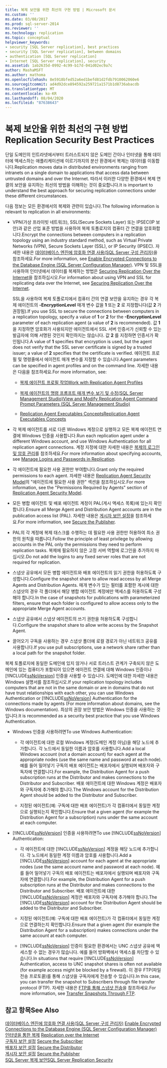 ```yaml
---
title: 복제 보안을 위한 최선의 구현 방법 | Microsoft 문서
ms.custom: ''
ms.date: 03/08/2017
ms.prod: sql-server-2014
ms.reviewer: ''
ms.technology: replication
ms.topic: conceptual
helpviewer_keywords:
- security [SQL Server replication], best practices
- security [SQL Server replication], between domains
- authentication [SQL Server replication]
- Internet [SQL Server replication], security
ms.assetid: 1ab2635d-0992-4c99-b17d-041d02ec9a7c
author: MashaMSFT
ms.author: mathoma
ms.openlocfilehash: 8e5918bfed52a6ed1befd81d2fdb7910062060e6
ms.sourcegitcommit: ad4d92dce894592a259721a1571b1d8736abacdb
ms.translationtype: MT
ms.contentlocale: ko-KR
ms.lasthandoff: 08/04/2020
ms.locfileid: "87638643"
---
```

# <a name="replication-security-best-practices"></a><span data-ttu-id="d5487-102">복제 보안을 위한 최선의 구현 방법</span><span class="sxs-lookup"><span data-stu-id="d5487-102">Replication Security Best Practices</span></span>
  <span data-ttu-id="d5487-103">단일 도메인의 인트라넷에서부터 트러스트되지 않은 도메인 간이나 인터넷을 통해 데이터에 액세스하는 애플리케이션에 이르기까지의 분산 환경에서 복제는 데이터를 이동합니다.</span><span class="sxs-lookup"><span data-stu-id="d5487-103">Replication moves data in distributed environments ranging from intranets on a single domain to applications that access data between untrusted domains and over the Internet.</span></span> <span data-ttu-id="d5487-104">따라서 이러한 다양한 환경에서 복제 연결의 보안을 유지하는 최선의 방법을 이해하는 것이 중요합니다.</span><span class="sxs-lookup"><span data-stu-id="d5487-104">It is important to understand the best approach for securing replication connections under these different circumstances.</span></span>  
  
 <span data-ttu-id="d5487-105">다음 정보는 모든 환경에서의 복제와 관련이 있습니다.</span><span class="sxs-lookup"><span data-stu-id="d5487-105">The following information is relevant to replication in all environments:</span></span>  
  
-   <span data-ttu-id="d5487-106">VPN(가상 프라이빗 네트워크), SSL(Secure Sockets Layer) 또는 IPSEC(IP 보안)과 같은 산업 표준 방법을 사용하여 복제 토폴로지의 컴퓨터 간 연결을 암호화합니다.</span><span class="sxs-lookup"><span data-stu-id="d5487-106">Encrypt the connections between computers in a replication topology using an industry standard method, such as Virtual Private Networks (VPN), Secure Sockets Layer (SSL), or IP Security (IPSEC).</span></span> <span data-ttu-id="d5487-107">자세한 내용은 [데이터베이스 엔진에 암호화 연결 사용&#40;SQL Server 구성 관리자&#41;](../../../database-engine/configure-windows/enable-encrypted-connections-to-the-database-engine.md)을 참조하세요.</span><span class="sxs-lookup"><span data-stu-id="d5487-107">For more information, see [Enable Encrypted Connections to the Database Engine &#40;SQL Server Configuration Manager&#41;](../../../database-engine/configure-windows/enable-encrypted-connections-to-the-database-engine.md).</span></span> <span data-ttu-id="d5487-108">VPN 및 SSL을 사용하여 인터넷에서 데이터를 복제하는 방법은 [Securing Replication Over the Internet](securing-replication-over-the-internet.md)을 참조하십시오.</span><span class="sxs-lookup"><span data-stu-id="d5487-108">For information about using VPN and SSL for replicating data over the Internet, see [Securing Replication Over the Internet](securing-replication-over-the-internet.md).</span></span>  
  
     <span data-ttu-id="d5487-109">SSL을 사용하여 복제 토폴로지에서 컴퓨터 간의 연결 보안을 유지하는 경우 각 복제 에이전트의 **-EncryptionLevel** 매개 변수 값을 **1** 또는 **2** 로 지정합니다(값 **2** 가 권장됨).</span><span class="sxs-lookup"><span data-stu-id="d5487-109">If you use SSL to secure the connections between computers in a replication topology, specify a value of **1** or **2** for the **-EncryptionLevel** parameter of each replication agent (a value of **2** is recommended).</span></span> <span data-ttu-id="d5487-110">값 **1** 을 지정하면 암호화가 사용되지만 에이전트에서 SSL 서버 인증서가 신뢰할 수 있는 발급자에 의해 서명된 것인지 확인하지는 않습니다. 값 **2** 를 지정하면 인증서가 확인됩니다.</span><span class="sxs-lookup"><span data-stu-id="d5487-110">A value of **1** specifies that encryption is used, but the agent does not verify that the SSL server certificate is signed by a trusted issuer; a value of **2** specifies that the certificate is verified.</span></span> <span data-ttu-id="d5487-111">에이전트 프로필 및 명령줄에서 에이전트 매개 변수를 지정할 수 있습니다.</span><span class="sxs-lookup"><span data-stu-id="d5487-111">Agent parameters can be specified in agent profiles and on the command line.</span></span> <span data-ttu-id="d5487-112">자세한 내용은 다음을 참조하세요.</span><span class="sxs-lookup"><span data-stu-id="d5487-112">For more information, see:</span></span>  
  
    -   [<span data-ttu-id="d5487-113">복제 에이전트 프로필 작업</span><span class="sxs-lookup"><span data-stu-id="d5487-113">Work with Replication Agent Profiles</span></span>](../agents/replication-agent-profiles.md)  
  
    -   [<span data-ttu-id="d5487-114">복제 에이전트의 명령 프롬프트 매개 변수 보기 및 수정&#40;SQL Server Management Studio&#41;</span><span class="sxs-lookup"><span data-stu-id="d5487-114">View and Modify Replication Agent Command Prompt Parameters &#40;SQL Server Management Studio&#41;</span></span>](../agents/view-and-modify-replication-agent-command-prompt-parameters.md)  
  
    -   [<span data-ttu-id="d5487-115">Replication Agent Executables Concepts</span><span class="sxs-lookup"><span data-stu-id="d5487-115">Replication Agent Executables Concepts</span></span>](../concepts/replication-agent-executables-concepts.md)  
  
-   <span data-ttu-id="d5487-116">각 복제 에이전트를 서로 다른 Windows 계정으로 실행하고 모든 복제 에이전트 연결에 Windows 인증을 사용합니다.</span><span class="sxs-lookup"><span data-stu-id="d5487-116">Run each replication agent under a different Windows account, and use Windows Authentication for all replication agent connections.</span></span> <span data-ttu-id="d5487-117">계정 지정에 대한 자세한 내용은 [복제의 로그인 및 암호 관리](identity-and-access-control-replication.md#manage-logins-and-passwords-in-replication)를 참조하세요.</span><span class="sxs-lookup"><span data-stu-id="d5487-117">For more information about specifying accounts, see [Manage Logins and Passwords in Replication](identity-and-access-control-replication.md#manage-logins-and-passwords-in-replication).</span></span>  
  
-   <span data-ttu-id="d5487-118">각 에이전트에 필요한 사용 권한만 부여합니다.</span><span class="sxs-lookup"><span data-stu-id="d5487-118">Grant only the required permissions to each agent.</span></span> <span data-ttu-id="d5487-119">자세한 내용은 [Replication Agent Security Model](replication-agent-security-model.md)의 "에이전트에 필요한 사용 권한" 섹션을 참조하십시오.</span><span class="sxs-lookup"><span data-stu-id="d5487-119">For more information, see the "Permissions Required by Agents" section of [Replication Agent Security Model](replication-agent-security-model.md).</span></span>  
  
-   <span data-ttu-id="d5487-120">모든 병합 에이전트 및 배포 에이전트 계정이 PAL(게시 액세스 목록)에 있는지 확인합니다.</span><span class="sxs-lookup"><span data-stu-id="d5487-120">Ensure all Merge Agent and Distribution Agent accounts are in the publication access list (PAL).</span></span> <span data-ttu-id="d5487-121">자세한 내용은 [게시자 보안 설정](secure-the-publisher.md)을 참조하세요.</span><span class="sxs-lookup"><span data-stu-id="d5487-121">For more information, see [Secure the Publisher](secure-the-publisher.md).</span></span>  
  
-   <span data-ttu-id="d5487-122">PAL의 각 계정에 복제 태스크를 수행하는 데 필요한 사용 권한만 허용하여 최소 권한의 원칙을 따릅니다.</span><span class="sxs-lookup"><span data-stu-id="d5487-122">Follow the principle of least privilege by allowing accounts in the PAL only the permissions they need to perform replication tasks.</span></span> <span data-ttu-id="d5487-123">복제에 필요하지 않은 고정 서버 역할에 로그인을 추가하지 마십시오.</span><span class="sxs-lookup"><span data-stu-id="d5487-123">Do not add the logins to any fixed server roles that are not required for replication.</span></span>  
  
-   <span data-ttu-id="d5487-124">스냅샷 공유에서 모든 병합 에이전트와 배포 에이전트의 읽기 권한을 허용하도록 구성합니다.</span><span class="sxs-lookup"><span data-stu-id="d5487-124">Configure the snapshot share to allow read access by all Merge Agents and Distribution Agents.</span></span> <span data-ttu-id="d5487-125">매개 변수가 있는 필터를 포함한 게시에 대한 스냅샷의 경우 각 폴더에서 해당 병합 에이전트 계정에만 액세스를 허용하도록 구성해야 합니다.</span><span class="sxs-lookup"><span data-stu-id="d5487-125">In the case of snapshots for publications with parameterized filters, ensure that each folder is configured to allow access only to the appropriate Merge Agent accounts.</span></span>  
  
-   <span data-ttu-id="d5487-126">스냅샷 공유에서 스냅샷 에이전트의 쓰기 권한을 허용하도록 구성합니다.</span><span class="sxs-lookup"><span data-stu-id="d5487-126">Configure the snapshot share to allow write access by the Snapshot Agent.</span></span>  
  
-   <span data-ttu-id="d5487-127">끌어오기 구독을 사용하는 경우 스냅샷 폴더에 로컬 경로가 아닌 네트워크 공유를 사용합니다.</span><span class="sxs-lookup"><span data-stu-id="d5487-127">If you use pull subscriptions, use a network share rather than a local path for the snapshot folder.</span></span>  
  
 <span data-ttu-id="d5487-128">복제 토폴로지에 동일한 도메인에 있지 않거나 서로 트러스트 관계가 구축되지 않은 도메인에 있는 컴퓨터가 포함되어 있으면 에이전트 연결에 대해 Windows 인증이나 [!INCLUDE[ssNoVersion](../../../includes/ssnoversion-md.md)] 인증을 사용할 수 있습니다. 도메인에 대한 자세한 내용은 Windows 설명서를 참조하십시오.</span><span class="sxs-lookup"><span data-stu-id="d5487-128">If your replication topology includes computers that are not in the same domain or are in domains that do not have trust relationships with each other, you can use Windows Authentication or [!INCLUDE[ssNoVersion](../../../includes/ssnoversion-md.md)] Authentication for the connections made by agents (For more information about domains, see the Windows documentation).</span></span> <span data-ttu-id="d5487-129">최상의 권장 보안 방법은 Windows 인증을 사용하는 것입니다.</span><span class="sxs-lookup"><span data-stu-id="d5487-129">It is recommended as a security best practice that you use Windows Authentication.</span></span>  
  
-   <span data-ttu-id="d5487-130">Windows 인증을 사용하려면</span><span class="sxs-lookup"><span data-stu-id="d5487-130">To use Windows Authentication:</span></span>  
  
    -   <span data-ttu-id="d5487-131">각 에이전트에 대한 로컬 Windows 계정(도메인 계정 아님)을 해당 노드에 추가합니다. 각 노드에서 동일한 이름과 암호를 사용합니다.</span><span class="sxs-lookup"><span data-stu-id="d5487-131">Add a local Windows account (not a domain account) for each agent at the appropriate nodes (use the same name and password at each node).</span></span> <span data-ttu-id="d5487-132">예를 들어 밀어넣기 구독의 배포 에이전트는 배포자에서 실행되며 배포자와 구독자에 연결합니다.</span><span class="sxs-lookup"><span data-stu-id="d5487-132">For example, the Distribution Agent for a push subscription runs at the Distributor and makes connections to the Distributor and Subscriber.</span></span> <span data-ttu-id="d5487-133">배포 에이전트에 대한 Windows 계정은 배포자와 구독자에 추가해야 합니다.</span><span class="sxs-lookup"><span data-stu-id="d5487-133">The Windows account for the Distribution Agent should be added to the Distributor and Subscriber.</span></span>  
  
    -   <span data-ttu-id="d5487-134">지정된 에이전트(예: 구독에 대한 배포 에이전트)가 각 컴퓨터에서 동일한 계정으로 실행되는지 확인합니다.</span><span class="sxs-lookup"><span data-stu-id="d5487-134">Ensure that a given agent (for example the Distribution Agent for a subscription) runs under the same account at each computer.</span></span>  
  
-   <span data-ttu-id="d5487-135">[!INCLUDE[ssNoVersion](../../../includes/ssnoversion-md.md)] 인증을 사용하려면</span><span class="sxs-lookup"><span data-stu-id="d5487-135">To use [!INCLUDE[ssNoVersion](../../../includes/ssnoversion-md.md)] Authentication:</span></span>  
  
    -   <span data-ttu-id="d5487-136">각 에이전트에 대한 [!INCLUDE[ssNoVersion](../../../includes/ssnoversion-md.md)] 계정을 해당 노드에 추가합니다. 각 노드에서 동일한 계정 이름과 암호를 사용합니다.</span><span class="sxs-lookup"><span data-stu-id="d5487-136">Add a [!INCLUDE[ssNoVersion](../../../includes/ssnoversion-md.md)] account for each agent at the appropriate nodes (use the same account name and password at each node).</span></span> <span data-ttu-id="d5487-137">예를 들어 밀어넣기 구독의 배포 에이전트는 배포자에서 실행되며 배포자와 구독자에 연결합니다.</span><span class="sxs-lookup"><span data-stu-id="d5487-137">For example, the Distribution Agent for a push subscription runs at the Distributor and makes connections to the Distributor and Subscriber.</span></span> <span data-ttu-id="d5487-138">배포 에이전트에 대한 [!INCLUDE[ssNoVersion](../../../includes/ssnoversion-md.md)] 계정은 배포자와 구독자에 추가해야 합니다.</span><span class="sxs-lookup"><span data-stu-id="d5487-138">The [!INCLUDE[ssNoVersion](../../../includes/ssnoversion-md.md)] account for the Distribution Agent should be added to the Distributor and Subscriber.</span></span>  
  
    -   <span data-ttu-id="d5487-139">지정된 에이전트(예: 구독에 대한 배포 에이전트)가 각 컴퓨터에서 동일한 계정으로 연결하는지 확인합니다.</span><span class="sxs-lookup"><span data-stu-id="d5487-139">Ensure that a given agent (for example the Distribution Agent for a subscription) makes connections under the same account at each computer.</span></span>  
  
    -   <span data-ttu-id="d5487-140">[!INCLUDE[ssNoVersion](../../../includes/ssnoversion-md.md)] 인증이 필요한 환경에서는 UNC 스냅샷 공유에 액세스할 수 없는 경우가 많습니다. 예를 들어 방화벽에서 액세스를 차단할 수 있습니다.</span><span class="sxs-lookup"><span data-stu-id="d5487-140">In situations that require [!INCLUDE[ssNoVersion](../../../includes/ssnoversion-md.md)] Authentication, access to UNC snapshot shares is often not available (for example access might be blocked by a firewall).</span></span> <span data-ttu-id="d5487-141">이 경우 FTP(파일 전송 프로토콜)를 통해 스냅샷을 구독자에게 전송할 수 있습니다.</span><span class="sxs-lookup"><span data-stu-id="d5487-141">In this case, you can transfer the snapshot to Subscribers through file transfer protocol (FTP).</span></span> <span data-ttu-id="d5487-142">자세한 내용은 [FTP를 통해 스냅샷 전송](../transfer-snapshots-through-ftp.md)을 참조하세요.</span><span class="sxs-lookup"><span data-stu-id="d5487-142">For more information, see [Transfer Snapshots Through FTP](../transfer-snapshots-through-ftp.md).</span></span>  
  
## <a name="see-also"></a><span data-ttu-id="d5487-143">참고 항목</span><span class="sxs-lookup"><span data-stu-id="d5487-143">See Also</span></span>  
 <span data-ttu-id="d5487-144">[데이터베이스 엔진에 암호화 연결 사용&#40;SQL Server 구성 관리자&#41;](../../../database-engine/configure-windows/enable-encrypted-connections-to-the-database-engine.md) </span><span class="sxs-lookup"><span data-stu-id="d5487-144">[Enable Encrypted Connections to the Database Engine &#40;SQL Server Configuration Manager&#41;](../../../database-engine/configure-windows/enable-encrypted-connections-to-the-database-engine.md) </span></span>  
 <span data-ttu-id="d5487-145">[인터넷을 통한 복제](../replication-over-the-internet.md) </span><span class="sxs-lookup"><span data-stu-id="d5487-145">[Replication over the Internet](../replication-over-the-internet.md) </span></span>  
 <span data-ttu-id="d5487-146">[구독자 보안 설정](secure-the-subscriber.md) </span><span class="sxs-lookup"><span data-stu-id="d5487-146">[Secure the Subscriber](secure-the-subscriber.md) </span></span>  
 <span data-ttu-id="d5487-147">[배포자 보안 설정](secure-the-distributor.md) </span><span class="sxs-lookup"><span data-stu-id="d5487-147">[Secure the Distributor](secure-the-distributor.md) </span></span>  
 <span data-ttu-id="d5487-148">[게시자 보안 설정](secure-the-publisher.md) </span><span class="sxs-lookup"><span data-stu-id="d5487-148">[Secure the Publisher](secure-the-publisher.md) </span></span>  
 [<span data-ttu-id="d5487-149">SQL Server 복제 보안</span><span class="sxs-lookup"><span data-stu-id="d5487-149">SQL Server Replication Security</span></span>](view-and-modify-replication-security-settings.md)  
  
  
